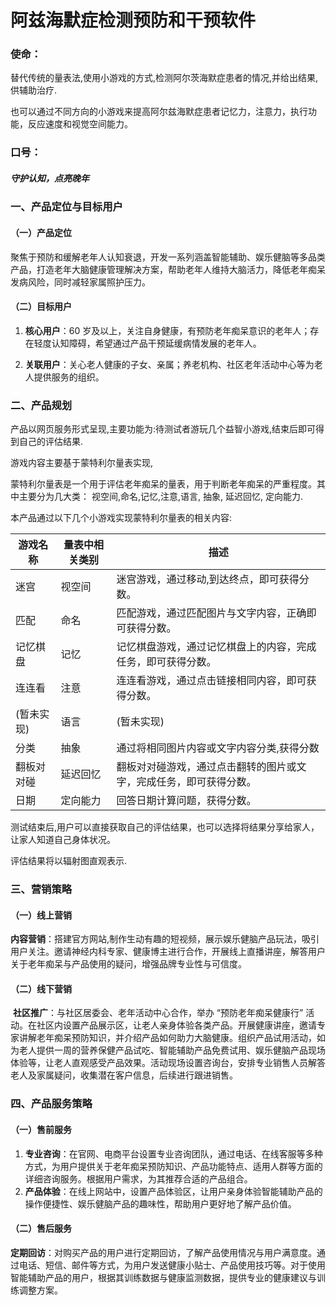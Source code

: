# 阿兹海默症检测预防和干预软件

### 使命：

替代传统的量表法,使用小游戏的方式,检测阿尔茨海默症患者的情况,并给出结果,供辅助治疗.

也可以通过不同方向的小游戏来提高阿尔兹海默症患者记忆力，注意力，执行功能，反应速度和视觉空间能力。

### 口号：

##### 守护认知，点亮晚年



### 一、产品定位与目标用户

#### （一）产品定位

聚焦于预防和缓解老年人认知衰退，开发一系列涵盖智能辅助、娱乐健脑等多品类产品，打造老年大脑健康管理解决方案，帮助老年人维持大脑活力，降低老年痴呆发病风险，同时减轻家属照护压力。

#### （二）目标用户

1. **核心用户**：60 岁及以上，关注自身健康，有预防老年痴呆意识的老年人；存在轻度认知障碍，希望通过产品干预延缓病情发展的老年人。

1. **关联用户**：关心老人健康的子女、亲属；养老机构、社区老年活动中心等为老人提供服务的组织。

   

### 二、产品规划

产品以网页服务形式呈现,主要功能为:待测试者游玩几个益智小游戏,结束后即可得到自己的评估结果.

游戏内容主要基于蒙特利尔量表实现,

蒙特利尔量表是一个用于评估老年痴呆的量表，用于判断老年痴呆的严重程度。其中主要分为几大类：
视空间,命名,记忆,注意,语言, 抽象, 延迟回忆, 定向能力.

本产品通过以下几个小游戏实现蒙特利尔量表的相关内容:

| 游戏名称 | 量表中相关类别 | 描述                                |
|----------|---------------|-------------------------------------|
|迷宫|视空间| 迷宫游戏，通过移动,到达终点，即可获得分数。|
|匹配|命名| 匹配游戏，通过匹配图片与文字内容，正确即可获得分数。|
|记忆棋盘|记忆| 记忆棋盘游戏，通过记忆棋盘上的内容，完成任务，即可获得分数。|
|连连看|注意| 连连看游戏，通过点击链接相同内容，即可获得分数。|
|(暂未实现)|语言|(暂未实现)|
|分类| 抽象|通过将相同图片内容或文字内容分类,获得分数|
|翻板对对碰|延迟回忆|翻板对对碰游戏，通过点击翻转的图片或文字，完成任务，即可获得分数。|
|日期|定向能力|回答日期计算问题，获得分数。|

测试结束后,用户可以直接获取自己的评估结果，也可以选择将结果分享给家人，让家人知道自己身体状况。

评估结果将以辐射图直观表示.




### 三、营销策略

#### （一）线上营销

​	**内容营销**：搭建官方网站,制作生动有趣的短视频，展示娱乐健脑产品玩法，吸引用户关注。邀请神经内科专家、健康博主进行合作，开展线上直播讲座，解答用户关于老年痴呆与产品使用的疑问，增强品牌专业性与可信度。

#### （二）线下营销

​	**社区推广**：与社区居委会、老年活动中心合作，举办 “预防老年痴呆健康行” 活动。在社区内设置产品展示区，让老人亲身体验各类产品。开展健康讲座，邀请专家讲解老年痴呆预防知识，并介绍产品如何助力大脑健康。组织产品试用活动，如为老人提供一周的营养保健产品试吃、智能辅助产品免费试用、娱乐健脑产品现场体验等，让老人直观感受产品效果。活动现场设置咨询台，安排专业销售人员解答老人及家属疑问，收集潜在客户信息，后续进行跟进销售。



### 四、产品服务策略

#### （一）售前服务

1. **专业咨询**：在官网、电商平台设置专业咨询团队，通过电话、在线客服等多种方式，为用户提供关于老年痴呆预防知识、产品功能特点、适用人群等方面的详细咨询服务。根据用户需求，为其推荐合适的产品组合。
1. **产品体验**：在线上网站中，设置产品体验区，让用户亲身体验智能辅助产品的操作便捷性、娱乐健脑产品的趣味性，帮助用户更好地了解产品价值。

#### （二）售后服务

**定期回访**：对购买产品的用户进行定期回访，了解产品使用情况与用户满意度。通过电话、短信、邮件等方式，为用户发送健康小贴士、产品使用技巧等。对于使用智能辅助产品的用户，根据其训练数据与健康监测数据，提供专业的健康建议与训练调整方案。



